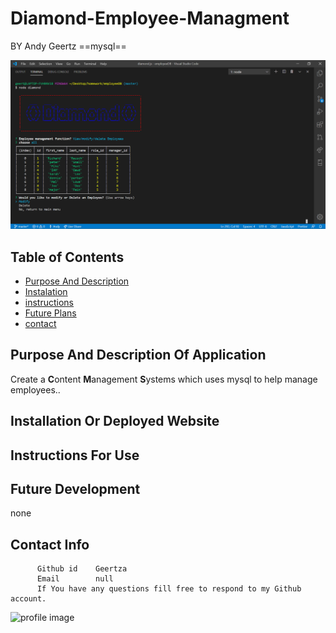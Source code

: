 # Diamond-Employee-Managment
  BY Andy Geertz       ==mysql== 
   
  
  <img src= ./diamond.png></img>
  
  ## Table of Contents
  * [Purpose And Description](#purpose-and-description-of-application)
  * [Instalation](#installation-or-deployed-website)
  * [instructions](#Instructions-for-use) 
  * [Future Plans](#future-development)
  * [contact](#contact-info)
  
  ## Purpose And Description Of Application
  Create a **C**ontent **M**anagement **S**ystems which uses mysql to help manage employees..

  
  ## Installation Or Deployed Website

  
  ## Instructions For Use

  

  

  
  ## Future Development
  none

  ## Contact Info
          Github id    Geertza
          Email        null
          If You have any questions fill free to respond to my Github account.
![profile image](https://avatars3.githubusercontent.com/u/60946979?v=4) 
